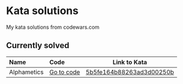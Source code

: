 # Kata solutions
My kata solutions from codewars.com

## Currently solved

Name | Code | Link to Kata
| :--- | :--- | :---:
Alphametics | [Go to code](Alphametics/Alphametics_Solver_5b5fe164b88263ad3d00250b/Program.cs) | [5b5fe164b88263ad3d00250b](https://www.codewars.com/kata/5b5fe164b88263ad3d00250b "View Kata description at codewars.com")

